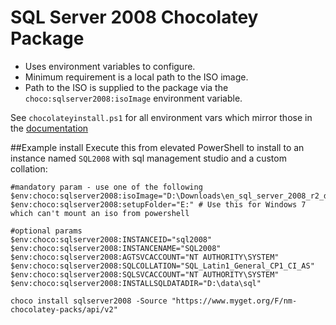 # SQL Server 2008 Chocolatey Package
* Uses environment variables to configure.
* Minimum requirement is a local path to the ISO image.
* Path to the ISO is supplied to the package via the `choco:sqlserver2008:isoImage` environment variable.

See `chocolateyinstall.ps1` for all environment vars which mirror those in the [documentation](https://technet.microsoft.com/en-us/library/ms144259%28v=sql.110%29.aspx)

##Example install
Execute this from elevated PowerShell to install to an instance named `SQL2008` with sql management studio and a custom collation:

	#mandatory param - use one of the following
	$env:choco:sqlserver2008:isoImage="D:\Downloads\en_sql_server_2008_r2_developer_x86_x64_ia64_dvd_522665.iso"
	$env:choco:sqlserver2008:setupFolder="E:" # Use this for Windows 7 which can't mount an iso from powershell 
	
	#optional params
	$env:choco:sqlserver2008:INSTANCEID="sql2008"
	$env:choco:sqlserver2008:INSTANCENAME="SQL2008"
	$env:choco:sqlserver2008:AGTSVCACCOUNT="NT AUTHORITY\SYSTEM"
	$env:choco:sqlserver2008:SQLCOLLATION="SQL_Latin1_General_CP1_CI_AS"
	$env:choco:sqlserver2008:SQLSVCACCOUNT="NT AUTHORITY\SYSTEM"
	$env:choco:sqlserver2008:INSTALLSQLDATADIR="D:\data\sql"

	choco install sqlserver2008 -Source "https://www.myget.org/F/nm-chocolatey-packs/api/v2"

